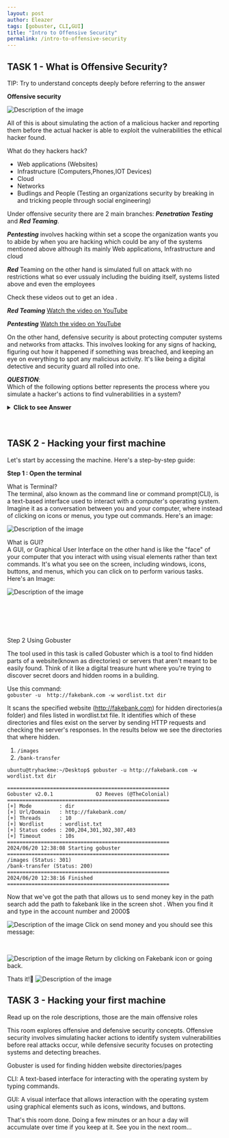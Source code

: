 ```yaml
---
layout: post
author: Eleazer
tags: [gobuster, CLI,GUI]
title: "Intro to Offensive Security"
permalink: /intro-to-offensive-security
---
```


## TASK 1 - What is Offensive Security?


TIP: Try to understand concepts deeply before referring to the answer

 **Offensive security**<br>

![Description of the image](redteaming.png)


All of this is about simulating the action of a malicious hacker and reporting them before the actual hacker is able to exploit the vulnerabilities the ethical hacker found.

What do they hackers hack?
- Web applications (Websites)
- Infrastructure (Computers,Phones,IOT Devices)
- Cloud
- Networks
- Budlings and People (Testing an organizations security by breaking in and tricking people through social engineering)

Under offensive security there are 2 main branches:
***Penetration Testing*** and ***Red Teaming***.

 ***Pentesting*** involves hacking within set a scope the organization wants you to abide by when you are hacking which could be any of the systems mentioned above although its mainly Web applications, Infrastructure and cloud

  ***Red*** Teaming on the other hand is simulated full on attack with no restrictions what so ever ussualy including the buiding itself, systems listed above and even the employees

Check these videos out to get an idea .

***Red Teaming***
[Watch the video on YouTube](https://www.youtube.com/watch?v=pL9q2lOZ1Fw&ab_channel=InsiderTech)

***Pentesting***
[Watch the video on YouTube](https://www.youtube.com/watch?v=_NVxgQdA45g&ab_channel=careersnz)



On the other hand, defensive security is about protecting computer systems and networks from attacks. This involves looking for any signs of hacking, figuring out how it happened if something was breached, and keeping an eye on everything to spot any malicious activity. It's like being a digital detective and security guard all rolled into one.

***QUESTION***:<br>
 Which of the following options better represents the process where you simulate a hacker's actions to find vulnerabilities in a system?



<details>
  <summary><strong>Click to see Answer</strong></summary>
    Offensive Security
</details>
<br>
<br>





## TASK 2 - Hacking your first machine

Let's start by accessing the machine. Here's a step-by-step guide:

**Step 1 : Open the terminal**

What is Terminal?<br>
The terminal, also known as the command line or command prompt(CLI), is a text-based interface used to interact with a computer's operating system. Imagine it as a conversation between you and your computer, where instead of clicking on icons or menus, you type out commands. Here's an image:


![Description of the image](CLI.png)

What is GUI?
<br> A GUI, or Graphical User Interface on the other hand is like the "face" of your computer that you interact with using visual elements rather than text commands. It's what you see on the screen, including windows, icons, buttons, and menus, which you can click on to perform various tasks. Here's an Image:

![Description of the image](gui.png)

<br>
<br>
<br>
<br>



Step 2 Using Gobuster

The tool used in this task is called Gobuster which is a tool to find hidden parts of a website(known as directories) or servers that aren't meant to be easily found. Think of it like a digital treasure hunt where you're trying to discover secret doors and hidden rooms in a building.


Use this  command: <br>`gobuster -u  http://fakebank.com -w wordlist.txt dir`<br>

It scans the specified website (http://fakebank.com) for hidden directories(a folder) and files listed in wordlist.txt file. It identifies which of these directories and files exist on the server by sending HTTP requests and checking the server's responses. In the results below we see the directories that where hidden.

1. `/images`
2. `/bank-transfer`

```
ubuntu@tryhackme:~/Desktop$ gobuster -u http://fakebank.com -w wordlist.txt dir

=====================================================
Gobuster v2.0.1              OJ Reeves (@TheColonial)
=====================================================
[+] Mode         : dir
[+] Url/Domain   : http://fakebank.com/
[+] Threads      : 10
[+] Wordlist     : wordlist.txt
[+] Status codes : 200,204,301,302,307,403
[+] Timeout      : 10s
=====================================================
2024/06/20 12:38:08 Starting gobuster
=====================================================
/images (Status: 301)
/bank-transfer (Status: 200)
=====================================================
2024/06/20 12:38:16 Finished
=====================================================

```
Now that we've got the path that allows us to send money key in the path search
add the path to fakebank like in the screen shot . When you find it and type in the account number and 2000$

![Description of the image](tranf.png)
Click on send money and you should see this message:


<br>

![Description of the image](tranftick.png)
Return by clicking on Fakebank icon or going back.

Thats it!🎉
![Description of the image](tranconf.png)





## TASK 3 - Hacking your first machine
Read up on the role descriptions, those are the main offensive roles


This room  explores offensive and defensive security concepts. Offensive security involves simulating hacker actions to identify system vulnerabilities before real attacks occur, while defensive security focuses on protecting systems and detecting breaches.


 Gobuster is used for finding hidden website directories/pages

 CLI: A text-based interface for interacting with the operating system by typing commands.


 GUI: A visual interface that allows interaction with the operating system using graphical elements such as icons, windows, and buttons.

That's this room done.
Doing a few  minutes or an hour a day will accumulate over time if you keep at it.
See you in the next room...
